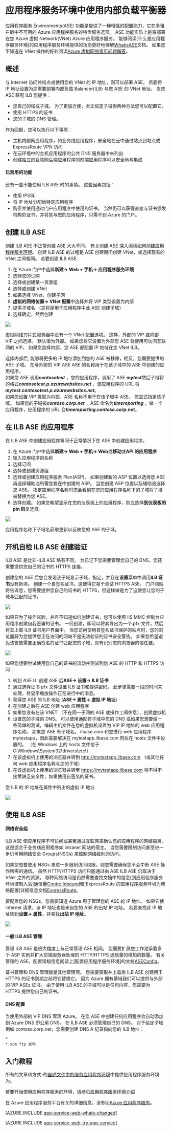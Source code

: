 <properties
    pageTitle="创建和使用应用程序服务环境中使用内部负载平衡器 |Microsoft Azure"
    description="创建和使用 ILB ASE"
    services="app-service"
    documentationCenter=""
    authors="ccompy"
    manager="stefsch"
    editor=""/>

<tags
    ms.service="app-service"
    ms.workload="na"
    ms.tgt_pltfrm="na"
    ms.devlang="na"
    ms.topic="article"
    ms.date="10/17/2016"
    ms.author="ccompy"/>

# <a name="using-an-internal-load-balancer-with-an-app-service-environment"></a>应用程序服务环境中使用内部负载平衡器 #

应用程序服务 Environments(ASE) 功能是提供了一种增强的配置能力，它在多租户戳中不可用的 Azure 应用程序服务的特优服务选项。  ASE 功能实质上是将部署在您 Azure 虚拟 Network(VNet) Azure 应用程序服务。  能够阅读[什么是应用程序服务环境]的应用程序服务环境提供的功能更好地理解[WhatisASE]文档。  如果您不知道在 VNet 操作的好处阅读[Azure 虚拟网络常见问题解答][virtualnetwork]。  


## <a name="overview"></a>概述 ##


与 internet 访问终结点或使用您的 VNet 的 IP 地址，则可以部署 ASE。  若要将 IP 地址设置为您需要部署内部负载 Balancer(ILB) 与您 ASE 的 VNet 地址。  当您 ASE 获配 ILB 您提供︰

- 您自己的域或子域。  为了更加方便，本文假定子域但两种方法您可以配置它。  
- 使用 HTTPS 的证书
- 您的子域的 DNS 管理。  


作为回报，您可以执行以下事项︰

- 主机内部网应用程序，如业务线应用程序，安全地在云中通过站点到站点或 ExpressRoute VPN 访问
- 在云环境中的主机应用程序的公共 DNS 服务器中未列出
- 创建独立的互联网后端应用程序的前端应用程序可以安全地与集成


#### <a name="disabled-functionality"></a>已禁用的功能 ####

还有一些不能使用 ILB ASE 时的事情。  这些因素包括︰

- 使用 IPSSL
- 将 IP 地址分配给特定应用程序
- 购买并使用通过门户应用程序中使用的证书。  当然仍可以获得直接与证书颁发机构的证书，并将其与您的应用程序，只需不到 Azure 的门户。


## <a name="creating-an-ilb-ase"></a>创建 ILB ASE ##

创建 ILB ASE 不正常创建 ASE 大大不同。  有关创建 ASE 深入阅读[如何创建应用程序服务环境][HowtoCreateASE]。  创建 ILB ASE 的过程是 ASE 创建期间创建 VNet，或选择现有的 VNet 之间相同。  若要创建 ILB ASE: 

1.  在 Azure 门户中选择**新建-> Web + 手机-> 应用程序服务环境**
2.  选择您的订购
3.  选择或创建某一资源组
4.  选择或创建 VNet
5.  如果选择 VNet，创建子网
6.  **虚拟的网络位置-> VNet 配置**中选择并将 VIP 类型设置为内部
7.  提供子域名 （这将是用于应用程序中此 ASE 创建子域）
8.  选择确定，然后创建


![][1]


虚拟网络刀片式服务器中没有一个 VNet 配置选项。  这样，外部的 VIP 或内部 VIP 之间选择。  默认值为外部。  如果您将它设置为外部您 ASE 将使用可访问互联网的 VIP。  如果您选择内部，您 ASE 都配置 IP 地址在您 VNet ILB。  


选择内部后, 能够将更多的 IP 地址添加到您的 ASE 被移除，相反，您需要提供的 ASE 子域。  在与外部的 VIP ASE ASE 的名称用于在该子域中的 ASE 中创建的应用程序。  
如果您 ASE 调用***contosotest*** ，您的应用程序，调用了 ASE ***mytest***然后子域将的格式***contosotest.p.azurewebsites.net*** ，该应用程序的 URL 将***mytest.contosotest.p.azurewebsites.net***。  
如果您设置 VIP 类型为内部，ASE 名称不用于在该子域中 ASE。  您显式指定该子域。  如果您的子域被***contoso.corp.net*** ，ASE 命名为***timereporting*** ，做一个应用程序，应用程序的 URL 会***timereporting.contoso.corp.net***。


## <a name="apps-in-an-ilb-ase"></a>在 ILB ASE 的应用程序 ##

在 ILB ASE 中创建应用程序等同于正常情况下在 ASE 中创建应用程序。  

1. 在 Azure 门户中选择**新建-> Web + 手机-> Web**或**移动**或**API 的应用程序**
2. 输入应用程序的名称
2. 选择订阅
3. 选择或创建资源组
4. 选择或创建应用程序服务 Plan(ASP)。  如果创建新的 ASP 位置以选择您 ASE 再选择辅助池所需您要在中创建的 ASP。  当您创建 ASP 位置以及辅助池选择您 ASE。  指定应用程序名称时您会看到在您的应用程序名称下的子域将子域被替换为您 ASE。   
5. 选择创建。  如果您希望显示在您的仪表板上的应用程序，则应选择**到仪表板的 pin 码**复选框。  

![][2]


应用程序名称下子域名获取更新以反映您的 ASE 的子域。  


## <a name="post-ilb-ase-creation-validation"></a>开机自检 ILB ASE 创建验证 ##

ILB ASE 是比非-ILB ASE 略有不同。  为已记下您需要管理您自己的 DNS，您还需要提供您自己的证书的 HTTPS 连接。  


创建您的 ASE 后您会发现该子域显示子域，指定，并且在**设置**菜单中调用**ILB 证书**没有新项。  创建一个自签名证书，这使得它易于测试 HTTPS ASE。  门户网站将告诉您，您需要提供您自己的证书的 HTTPS，但这样做是为了迫使您让您的子域与匹配的证书。  

![][3]


如果只为了操作试验，并且不知道如何创建证书，您可以使用 IIS MMC 控制台应用程序创建自我签署的证书。  一经创建，即可以将其导出为一个.pfx 文件，然后将其上载 ILB 证书用户界面中。 当您访问使用自签名证书保护的站点时，您的浏览器将为您提供您正在访问的网站不是无法验证的证书安全警告。  如果您希望避免该警告需要正确签名的证书匹配您的子域，具有识别您的浏览器的信任链。

![][6]

如果您想要尝试使用您自己的证书的流动并测试到您 ASE 的 HTTP 和 HTTPS 访问︰

1.  转到 ASE UI 创建 ASE 后**ASE-> 设置-> ILB 证书**
2.  通过选择证书 pfx 文件设置 ILB 证书和提供密码。  此步骤需要一段的时间来处理，将显示缩放操作正在进行中的消息。
3.  获得您 ASE 的 ILB 地址 (**ASE-> 属性-> 虚拟 IP 地址**)
4.  在创建之后在 ASE 创建 web 应用程序 
5.  如果您没有在该 VNET （不在同一子网的 ASE 或操作工间休息），创建虚拟机
6.  设置您的子域的 DNS。  可以使用通配符子域中您的 DNS 或如果您想要做一些简单的测试，编辑主机文件在您的虚拟机设置为 VIP IP 地址的 web 应用程序名称。  如果您 ASE 有子域名。 ilbase.com 和您进行 web 应用程序 mytestapp，因此需要解决在 mytestapp.ilbase.com 然后在 hosts 文件中设置的。  （在 Windows 上的 hosts 文件位于 C:\Windows\System32\drivers\etc\）
7.  在该虚拟机上使用的浏览器并转到 http://mytestapp.ilbase.com （或其他任何 web 应用程序名称与您的子域）
8.  在该虚拟机上使用的浏览器并转至 https://mytestapp.ilbase.com 将不得不接受缺乏安全性，如果使用自签名的证书。  


您 ILB 的 IP 地址在属性中列出的虚拟 IP 地址

![][4]


## <a name="using-an-ilb-ase"></a>使用 ILB ASE ##

#### <a name="network-security-groups"></a>网络安全组 ####

ILB ASE 使应用程序不可访问或甚至通过互联网来确认您的应用程序的网络隔离。  这是适合于业务线应用程序如 intranet 网站的宿主。  当您需要限制访问甚至进一步仍可用网络安全 Groups(NSGs) 来控制网络级别的访问。 


如果您想要使用 NSGs 来进一步限制访问权限，则您需要确保您不会中断 ASE 操作所需的通信。  虽然 HTTP/HTTPS 访问只能通过由 ASE ILB ASE 仍取决于 VNet 之外的资源。  哪种网络访问是仍然需要查找文档中的信息[到应用程序服务环境控制入站]通信量[ControlInbound]和[ExpressRoute 的应用程序服务环境为网络配置]详细信息文档[ExpressRoute]。  


要配置您的 NSGs，您需要知道 Azure 用于管理您的 ASE 的 IP 地址。  如果它使 internet 请求，该 IP 地址也是来自您的 ASE 的出站 IP 地址。  若要查找此 IP 地址转到**设置-> 属性**，并查找**出站 IP 地址**。  

![][5]


#### <a name="general-ilb-ase-management"></a>一般 ILB ASE 管理 ####

管理 ILB ASE 是很大程度上与正常管理 ASE 相同。  您需要扩展您工作池承载多个 ASP 实例并扩大前端服务器处理的 HTTP/HTTPS 通信量的增加的数量。  有关管理的 ASE，配置常规信息阅读上[配置应用程序服务环境]的文档[ASEConfig]。  


证书管理和 DNS 管理就是其他管理项。  您需要获取并上载后 ILB ASE 创建用于 HTTPS 的证书到期之前将它替换它。  因为 Azure 拥有基域我们可以提供与外部的 VIP ASEs 证书。  由于使用 ILB ASE 的子域可以是任何内容，您需要为 HTTPS 提供您自己的证书。 


#### <a name="dns-configuration"></a>DNS 配置 ####

当使用外部的 VIP DNS 管理 Azure。  在您 ASE 中创建任何应用程序会自动添加到 Azure DNS 即公用 DNS。  在 ILB ASE 必须管理自己的 DNS。  对于给定子域例如 contoso.corp.net，您需要创建 DNS A 记录指向您的 ILB 地址︰

    * 
    *.scm ftp 发布 


## <a name="getting-started"></a>入门教程
所有的文章和方式-的[自述文件中的服务应用程序环境](../app-service/app-service-app-service-environments-readme.md)中提供应用程序服务环境为。

若要开始使用应用程序服务的环境，请参见[应用程序服务环境介绍][WhatisASE]

在 Azure 应用程序服务平台有关的详细信息，请参阅[Azure 应用程序服务][AzureAppService]。

[AZURE.INCLUDE [app-service-web-whats-changed](../../includes/app-service-web-whats-changed.md)]

[AZURE.INCLUDE [app-service-web-try-app-service](../../includes/app-service-web-try-app-service.md)]
 

<!--Image references-->
[1]: ./media/app-service-environment-with-internal-load-balancer/ilbase-createilbase.png
[2]: ./media/app-service-environment-with-internal-load-balancer/ilbase-createapp.png
[3]: ./media/app-service-environment-with-internal-load-balancer/ilbase-newase.png
[4]: ./media/app-service-environment-with-internal-load-balancer/ilbase-vip.png
[5]: ./media/app-service-environment-with-internal-load-balancer/ilbase-externalvip.png
[6]: ./media/app-service-environment-with-internal-load-balancer/ilbase-ilbcertificate.png

<!--Links-->
[WhatisASE]: http://azure.microsoft.com/documentation/articles/app-service-app-service-environment-intro/
[HowtoCreateASE]: http://azure.microsoft.com/documentation/articles/app-service-web-how-to-create-an-app-service-environment/
[ControlInbound]: http://azure.microsoft.com/documentation/articles/app-service-app-service-environment-control-inbound-traffic/
[virtualnetwork]: https://azure.microsoft.com/documentation/articles/virtual-networks-faq/
[AppServicePricing]: http://azure.microsoft.com/pricing/details/app-service/
[AzureAppService]: http://azure.microsoft.com/documentation/articles/app-service-value-prop-what-is/
[ASEAutoscale]: http://azure.microsoft.com/documentation/articles/app-service-environment-auto-scale/
[ExpressRoute]: http://azure.microsoft.com/documentation/articles/app-service-app-service-environment-network-configuration-expressroute/
[vnetnsgs]: http://azure.microsoft.com/documentation/articles/virtual-networks-nsg/
[ASEConfig]: http://azure.microsoft.com/documentation/articles/app-service-web-configure-an-app-service-environment/
